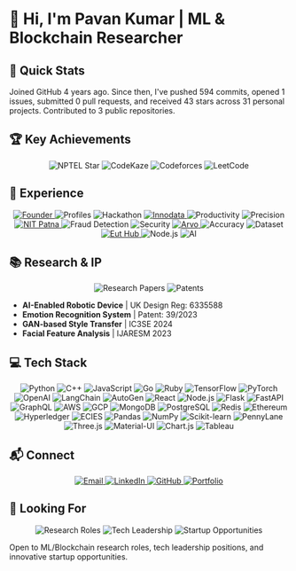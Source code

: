 # 👋 Hi, I'm Pavan Kumar | ML & Blockchain Researcher

## 🎯 Quick Stats
<!-- GITHUB_STATS_START -->
Joined GitHub 4 years ago. Since then, I've pushed 594 commits, opened 1 issues, submitted 0 pull requests, and received 43 stars across 31 personal projects. Contributed to 3 public repositories.
<!-- GITHUB_STATS_END -->

## 🏆 **Key Achievements**

<div align="center">
  <img src="https://img.shields.io/badge/🏆_NPTEL_Star-FFD700?style=for-the-badge&logo=starship&logoColor=black" alt="NPTEL Star"/>
  <img src="https://img.shields.io/badge/🥇_CodeKaze_AIR_105-9cf?style=for-the-badge&logo=codewars&logoColor=black" alt="CodeKaze"/>
  <img src="https://img.shields.io/badge/👨‍💻_Codeforces_Expert-1663?style=for-the-badge&logo=codeforces&logoColor=white" alt="Codeforces"/>
  <img src="https://img.shields.io/badge/⚔️_LeetCode_Knight-1875?style=for-the-badge&logo=leetcode&logoColor=white" alt="LeetCode"/>
</div>

## 💼 **Experience**

<div align="center">
  <!-- Current Role -->
  <a href="https://vibetensor.com">
    <img src="https://img.shields.io/badge/🚀_Founder_&_CEO-VibeTensor-2F3134?style=for-the-badge&logo=startup&logoColor=white" alt="Founder"/>
  </a>
  <img src="https://img.shields.io/badge/📈_50+_Profiles_Analyzed-2F3134?style=for-the-badge&logo=analytics&logoColor=white" alt="Profiles"/>
  <img src="https://img.shields.io/badge/🎯_100%_Hackathon_Success-2F3134?style=for-the-badge&logo=hackathon&logoColor=white" alt="Hackathon"/>
  
  <!-- Previous Roles -->
  <a href="https://innodata.com">
    <img src="https://img.shields.io/badge/💡_Senior_Associate-Innodata-2F3134?style=for-the-badge&logo=innodata&logoColor=white" alt="Innodata"/>
  </a>
  <img src="https://img.shields.io/badge/⚡_300%_Productivity_Boost-2F3134?style=for-the-badge&logo=productivity&logoColor=white" alt="Productivity"/>
  <img src="https://img.shields.io/badge/🎯_98%_Data_Precision-2F3134?style=for-the-badge&logo=precision&logoColor=white" alt="Precision"/>
  
  <!-- Research Experience -->
  <a href="https://nitp.ac.in">
    <img src="https://img.shields.io/badge/🔬_Research_Intern-NIT_Patna-2F3134?style=for-the-badge&logo=nit&logoColor=white" alt="NIT Patna"/>
  </a>
  <img src="https://img.shields.io/badge/🛡️_99.93%_Fraud_Detection-2F3134?style=for-the-badge&logo=security&logoColor=white" alt="Fraud Detection"/>
  <img src="https://img.shields.io/badge/🔒_99.9%_Data_Security-2F3134?style=for-the-badge&logo=security&logoColor=white" alt="Security"/>
  
  <!-- Additional Experience -->
  <a href="https://arvo.one">
    <img src="https://img.shields.io/badge/🤖_Data_Scientist-Arvo-2F3134?style=for-the-badge&logo=datascience&logoColor=white" alt="Arvo"/>
  </a>
  <img src="https://img.shields.io/badge/📊_15%_Accuracy_Boost-2F3134?style=for-the-badge&logo=accuracy&logoColor=white" alt="Accuracy"/>
  <img src="https://img.shields.io/badge/📈_200%_Dataset_Growth-2F3134?style=for-the-badge&logo=dataset&logoColor=white" alt="Dataset"/>
  
  <!-- Eut Hub Experience -->
  <a href="https://euthub.com">
    <img src="https://img.shields.io/badge/💻_SDE_Intern-Eut_Hub-2F3134?style=for-the-badge&logo=developer&logoColor=white" alt="Eut Hub"/>
  </a>
  <img src="https://img.shields.io/badge/🔄_100+_Node.js_Utils-2F3134?style=for-the-badge&logo=nodejs&logoColor=white" alt="Node.js"/>
  <img src="https://img.shields.io/badge/🤖_20%_AI_Accuracy-2F3134?style=for-the-badge&logo=ai&logoColor=white" alt="AI"/>
</div>

## 📚 **Research & IP**
<div align="center">
  <img src="https://img.shields.io/badge/🔬_Research_Papers-2?style=for-the-badge&logo=readthedocs&logoColor=white" alt="Research Papers"/>
  <img src="https://img.shields.io/badge/📜_Patents-2?style=for-the-badge&logo=patreon&logoColor=white" alt="Patents"/>
</div>

- **AI-Enabled Robotic Device** | UK Design Reg: 6335588
- **Emotion Recognition System** | Patent: 39/2023
- **GAN-based Style Transfer** | IC3SE 2024
- **Facial Feature Analysis** | IJARESM 2023

## 💻 **Tech Stack**

<div align="center">
  <!-- Programming Languages -->
  <img src="https://img.shields.io/badge/Python-3776AB?style=for-the-badge&logo=python&logoColor=white" alt="Python"/>
  <img src="https://img.shields.io/badge/C++-00599C?style=for-the-badge&logo=cplusplus&logoColor=white" alt="C++"/>
  <img src="https://img.shields.io/badge/JavaScript-F7DF1E?style=for-the-badge&logo=javascript&logoColor=black" alt="JavaScript"/>
  <img src="https://img.shields.io/badge/Go-00ADD8?style=for-the-badge&logo=go&logoColor=white" alt="Go"/>
  <img src="https://img.shields.io/badge/Ruby-CC342D?style=for-the-badge&logo=ruby&logoColor=white" alt="Ruby"/>
  
  <!-- AI/ML Frameworks -->
  <img src="https://img.shields.io/badge/TensorFlow-FF6F00?style=for-the-badge&logo=tensorflow&logoColor=white" alt="TensorFlow"/>
  <img src="https://img.shields.io/badge/PyTorch-EE4C2C?style=for-the-badge&logo=pytorch&logoColor=white" alt="PyTorch"/>
  <img src="https://img.shields.io/badge/OpenAI-412991?style=for-the-badge&logo=openai&logoColor=white" alt="OpenAI"/>
  <img src="https://img.shields.io/badge/LangChain-FF6F00?style=for-the-badge&logo=langchain&logoColor=white" alt="LangChain"/>
  <img src="https://img.shields.io/badge/AutoGen-FF6F00?style=for-the-badge&logo=autogen&logoColor=white" alt="AutoGen"/>
  
  <!-- Web Development -->
  <img src="https://img.shields.io/badge/React-61DAFB?style=for-the-badge&logo=react&logoColor=black" alt="React"/>
  <img src="https://img.shields.io/badge/Node.js-339933?style=for-the-badge&logo=nodedotjs&logoColor=white" alt="Node.js"/>
  <img src="https://img.shields.io/badge/Flask-000000?style=for-the-badge&logo=flask&logoColor=white" alt="Flask"/>
  <img src="https://img.shields.io/badge/FastAPI-009688?style=for-the-badge&logo=fastapi&logoColor=white" alt="FastAPI"/>
  <img src="https://img.shields.io/badge/GraphQL-E10098?style=for-the-badge&logo=graphql&logoColor=white" alt="GraphQL"/>
  
  <!-- Cloud & Databases -->
  <img src="https://img.shields.io/badge/AWS-232F3E?style=for-the-badge&logo=amazonaws&logoColor=white" alt="AWS"/>
  <img src="https://img.shields.io/badge/GCP-4285F4?style=for-the-badge&logo=googlecloud&logoColor=white" alt="GCP"/>
  <img src="https://img.shields.io/badge/MongoDB-47A248?style=for-the-badge&logo=mongodb&logoColor=white" alt="MongoDB"/>
  <img src="https://img.shields.io/badge/PostgreSQL-4169E1?style=for-the-badge&logo=postgresql&logoColor=white" alt="PostgreSQL"/>
  <img src="https://img.shields.io/badge/Redis-DC382D?style=for-the-badge&logo=redis&logoColor=white" alt="Redis"/>
  
  <!-- Blockchain & Security -->
  <img src="https://img.shields.io/badge/Ethereum-3C3C3D?style=for-the-badge&logo=ethereum&logoColor=white" alt="Ethereum"/>
  <img src="https://img.shields.io/badge/Hyperledger-2F3134?style=for-the-badge&logo=hyperledger&logoColor=white" alt="Hyperledger"/>
  <img src="https://img.shields.io/badge/ECIES-4A4A55?style=for-the-badge&logo=security&logoColor=white" alt="ECIES"/>
  
  <!-- Data Science & Analytics -->
  <img src="https://img.shields.io/badge/Pandas-150458?style=for-the-badge&logo=pandas&logoColor=white" alt="Pandas"/>
  <img src="https://img.shields.io/badge/NumPy-013243?style=for-the-badge&logo=numpy&logoColor=white" alt="NumPy"/>
  <img src="https://img.shields.io/badge/Scikit_Learn-F7931E?style=for-the-badge&logo=scikit-learn&logoColor=white" alt="Scikit-learn"/>
  <img src="https://img.shields.io/badge/PennyLane-FF6F00?style=for-the-badge&logo=quantum&logoColor=white" alt="PennyLane"/>
  
  <!-- Visualization & UI -->
  <img src="https://img.shields.io/badge/Three.js-000000?style=for-the-badge&logo=three.js&logoColor=white" alt="Three.js"/>
  <img src="https://img.shields.io/badge/Material_UI-0081CB?style=for-the-badge&logo=material-ui&logoColor=white" alt="Material-UI"/>
  <img src="https://img.shields.io/badge/Chart.js-FF6384?style=for-the-badge&logo=chart.js&logoColor=white" alt="Chart.js"/>
  <img src="https://img.shields.io/badge/Tableau-E97627?style=for-the-badge&logo=tableau&logoColor=white" alt="Tableau"/>
</div>

## 📬 **Connect**

<div align="center">
  <a href="mailto:pavan.dubasi2024@gmail.com">
    <img src="https://img.shields.io/badge/📧_Contact-4285F4?style=for-the-badge&logo=gmail&logoColor=white&labelColor=1a73e8" alt="Email"/>
  </a>
  <a href="https://linkedin.com/in/im-pavankumar">
    <img src="https://img.shields.io/badge/💼_LinkedIn-0077B5?style=for-the-badge&logo=linkedin&logoColor=white&labelColor=0a66c2" alt="LinkedIn"/>
  </a>
  <a href="https://github.com/ascender1729">
    <img src="https://img.shields.io/badge/👨‍💻_GitHub-100000?style=for-the-badge&logo=github&logoColor=white&labelColor=24292e" alt="GitHub"/>
  </a>
  <a href="https://ascender1729.github.io/pavan-kumar-portfolio/">
    <img src="https://img.shields.io/badge/🌐_Portfolio-0A0A0A?style=for-the-badge&logo=About.me&logoColor=white&labelColor=000000" alt="Portfolio"/>
  </a>
</div>

## 🤝 **Looking For**
<div align="center">
  <img src="https://img.shields.io/badge/🔍_Research_Roles-2F3134?style=for-the-badge&logo=researchgate&logoColor=white" alt="Research Roles"/>
  <img src="https://img.shields.io/badge/💡_Tech_Leadership-2F3134?style=for-the-badge&logo=leadership&logoColor=white" alt="Tech Leadership"/>
  <img src="https://img.shields.io/badge/🚀_Startup_Opportunities-2F3134?style=for-the-badge&logo=startup&logoColor=white" alt="Startup Opportunities"/>
</div>

Open to ML/Blockchain research roles, tech leadership positions, and innovative startup opportunities.





